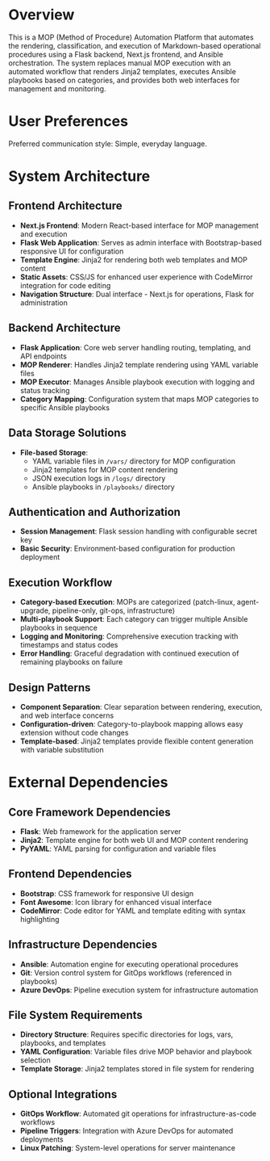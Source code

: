 # Overview

This is a MOP (Method of Procedure) Automation Platform that automates the rendering, classification, and execution of Markdown-based operational procedures using a Flask backend, Next.js frontend, and Ansible orchestration. The system replaces manual MOP execution with an automated workflow that renders Jinja2 templates, executes Ansible playbooks based on categories, and provides both web interfaces for management and monitoring.

# User Preferences

Preferred communication style: Simple, everyday language.

# System Architecture

## Frontend Architecture
- **Next.js Frontend**: Modern React-based interface for MOP management and execution
- **Flask Web Application**: Serves as admin interface with Bootstrap-based responsive UI for configuration
- **Template Engine**: Jinja2 for rendering both web templates and MOP content
- **Static Assets**: CSS/JS for enhanced user experience with CodeMirror integration for code editing
- **Navigation Structure**: Dual interface - Next.js for operations, Flask for administration

## Backend Architecture
- **Flask Application**: Core web server handling routing, templating, and API endpoints
- **MOP Renderer**: Handles Jinja2 template rendering using YAML variable files
- **MOP Executor**: Manages Ansible playbook execution with logging and status tracking
- **Category Mapping**: Configuration system that maps MOP categories to specific Ansible playbooks

## Data Storage Solutions
- **File-based Storage**: 
  - YAML variable files in `/vars/` directory for MOP configuration
  - Jinja2 templates for MOP content rendering
  - JSON execution logs in `/logs/` directory
  - Ansible playbooks in `/playbooks/` directory

## Authentication and Authorization
- **Session Management**: Flask session handling with configurable secret key
- **Basic Security**: Environment-based configuration for production deployment

## Execution Workflow
- **Category-based Execution**: MOPs are categorized (patch-linux, agent-upgrade, pipeline-only, git-ops, infrastructure)
- **Multi-playbook Support**: Each category can trigger multiple Ansible playbooks in sequence
- **Logging and Monitoring**: Comprehensive execution tracking with timestamps and status codes
- **Error Handling**: Graceful degradation with continued execution of remaining playbooks on failure

## Design Patterns
- **Component Separation**: Clear separation between rendering, execution, and web interface concerns
- **Configuration-driven**: Category-to-playbook mapping allows easy extension without code changes
- **Template-based**: Jinja2 templates provide flexible content generation with variable substitution

# External Dependencies

## Core Framework Dependencies
- **Flask**: Web framework for the application server
- **Jinja2**: Template engine for both web UI and MOP content rendering
- **PyYAML**: YAML parsing for configuration and variable files

## Frontend Dependencies
- **Bootstrap**: CSS framework for responsive UI design
- **Font Awesome**: Icon library for enhanced visual interface
- **CodeMirror**: Code editor for YAML and template editing with syntax highlighting

## Infrastructure Dependencies
- **Ansible**: Automation engine for executing operational procedures
- **Git**: Version control system for GitOps workflows (referenced in playbooks)
- **Azure DevOps**: Pipeline execution system for infrastructure automation

## File System Requirements
- **Directory Structure**: Requires specific directories for logs, vars, playbooks, and templates
- **YAML Configuration**: Variable files drive MOP behavior and playbook selection
- **Template Storage**: Jinja2 templates stored in file system for rendering

## Optional Integrations
- **GitOps Workflow**: Automated git operations for infrastructure-as-code workflows
- **Pipeline Triggers**: Integration with Azure DevOps for automated deployments
- **Linux Patching**: System-level operations for server maintenance
